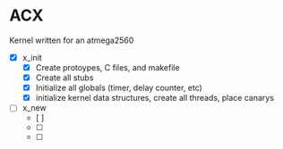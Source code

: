 # ACX 
Kernel written for an atmega2560

- [X] x_init
  - [X] Create protoypes, C files, and makefile
  - [X] Create all stubs
  - [X] Initialize all globals (timer, delay counter, etc)
  - [X] initialize kernel data structures, create all threads, place canarys
- [ ] x_new
  - [ ]
  - [ ]
  - [ ]
